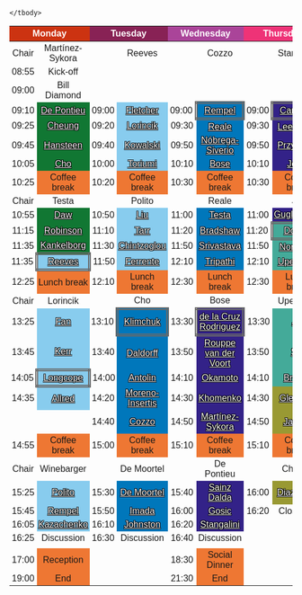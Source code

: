 
<style type="text/css">
    .tg {font-family:Tahoma, sans-serif;border-collapse:collapse;border-spacing:0;}
    .tg td{border-style:none;padding:3px 3px;text-align:center;vertical-align:middle}
    .tg .tg-one{background-color:#332288;text-align:center;vertical-align:middle}
    .tg .tg-two{background-color:#0077BB;text-align:center;vertical-align:middle}
    .tg .tg-three{background-color:#88CCEE;text-align:center;vertical-align:middle}
    .tg .tg-four{background-color:#44AA99;text-align:center;vertical-align:middle}
    .tg .tg-five{background-color:#117733;text-align:center;vertical-align:middle}
    .tg .tg-six{background-color:#999933;text-align:center;vertical-align:middle}
    .tg .tg-seven{background-color:#DDCC77;text-align:center;vertical-align:middle}
    .tg .tg-eight{background-color:#EE7733;text-align:center;vertical-align:middle}
    .tg .tg-nine{border-style: double; border-width: thick;border-color: dimgrey;}
    .tg .tg-extra{border-color:#000000;font-weight:bold;text-align:center;vertical-align:middle}
    .md-typeset a{color: white}
    .tg a {
    color: white;
    text-shadow:
        -1px -1px 0 black,
        1px -1px 0 black,
        -1px 1px 0 black,
        1px 1px 0 black;
    }
</style>
<table class="tg">
    <thead>
        <tr>
            <th class="tg-extra" colspan="2" style="color:white;background-color:#CC3311">Monday</th>
            <th class="tg-extra" colspan="2" style="color:white;background-color:#882255">Tuesday</th>
            <th class="tg-extra" colspan="2" style="color:white;background-color:#AA4499">Wednesday</th>
            <th class="tg-extra" colspan="2" style="color:white;background-color:#EE3377">Thursday</th>
            <th class="tg-extra">Session Type</th>
        </tr>
    </thead>
    <tbody>

<tr>
    <td class="tg">Chair</td>
    <td class="tg-zero">Martínez-Sykora</td>
    <td class="tg"></td>
    <td class="tg-zero">Reeves</td>
    <td class="tg"></td>
    <td class="tg-zero">Cozzo</td>
    <td class="tg"></td>
    <td class="tg-zero">Stangalini</td>
    <td class="tg" rowspan="29" style="vertical-align:top">
<table class="tg">
    <tbody>
        <tr><td class="tg-five" style="color:white;">MUSE</td></tr>
        <tr><td class="tg-five" style="color:white;">Monday 9:10 </td></tr>
        <tr><td class="tg-three" style="color:white;">Flares &amp; Eruptions</td></tr>
        <tr><td class="tg-three" style="color:white;">Monday 11:45 <br> Tuesday 09:00</td></tr>
        <tr><td class="tg-two" style="color:white;">Corona</td></tr>
        <tr><td class="tg-two" style="color:white;">Tuesday 11:50 <br> Wednesday 09:00</td></tr>
        <tr><td class="tg-one" style="color:white;">Chromosphere</td></tr>
        <tr><td class="tg-one" style="color:white;">Wednesday 11:50 <br> Thursday 09:00</td></tr>
        <tr><td class="tg-four" style="color:white;">Global Connections</td></tr>
        <tr><td class="tg-four" style="color:white;">Thursday 11:20</td></tr>
        <tr><td class="tg-six" style="color:white;">Future Capabilities</td></tr>
        <tr><td class="tg-six" style="color:white;">Thursday 14:30</td></tr>
    </tbody>
</table>
</td>
</tr>


<tr>
    <td class="tg">08:55</td>
    <td class="tg-zero">Kick-off</td>
    <td class="tg"></td>
    <td class="tg-zero"></td>
    <td class="tg"></td>
    <td class="tg-zero"></td>
    <td class="tg"></td>
    <td class="tg-zero"></td>

</tr>


<tr>
    <td class="tg">09:00</td>
    <td class="tg-zero">Bill Diamond</td>
    <td class="tg"></td>
    <td class="tg-zero"></td>
    <td class="tg"></td>
    <td class="tg-zero"></td>
    <td class="tg"></td>
    <td class="tg-zero"></td>

</tr>


<tr>
    <td class="tg">09:10</td>
    <td class="tg-five"><a href="https://lm-sal.github.io/iris_muse_team_meeting/abstracts/#De%20Pontieu">De Pontieu</a></td>
    <td class="tg">09:00</td>
    <td class="tg-three"><a href="https://lm-sal.github.io/iris_muse_team_meeting/abstracts/#Fletcher">Fletcher</a></td>
    <td class="tg">09:00</td>
    <td class="tg-two tg-nine"><a href="https://lm-sal.github.io/iris_muse_team_meeting/abstracts/#Rempel">Rempel</a></td>
    <td class="tg">09:00</td>
    <td class="tg-one tg-nine"><a href="https://lm-sal.github.io/iris_muse_team_meeting/abstracts/#Carlsson">Carlsson</a></td>

</tr>


<tr>
    <td class="tg">09:25</td>
    <td class="tg-five"><a href="https://lm-sal.github.io/iris_muse_team_meeting/abstracts/#Cheung">Cheung</a></td>
    <td class="tg">09:20</td>
    <td class="tg-three"><a href="https://lm-sal.github.io/iris_muse_team_meeting/abstracts/#Lorincik">Lorincik</a></td>
    <td class="tg">09:30</td>
    <td class="tg-two"><a href="https://lm-sal.github.io/iris_muse_team_meeting/abstracts/#Reale">Reale</a></td>
    <td class="tg">09:30</td>
    <td class="tg-one"><a href="https://lm-sal.github.io/iris_muse_team_meeting/abstracts/#Leenaarts">Leenaarts</a></td>

</tr>


<tr>
    <td class="tg">09:45</td>
    <td class="tg-five"><a href="https://lm-sal.github.io/iris_muse_team_meeting/abstracts/#Hansteen">Hansteen</a></td>
    <td class="tg">09:40</td>
    <td class="tg-three"><a href="https://lm-sal.github.io/iris_muse_team_meeting/abstracts/#Kowalski">Kowalski</a></td>
    <td class="tg">09:50</td>
    <td class="tg-two"><a href="https://lm-sal.github.io/iris_muse_team_meeting/abstracts/#N%C3%B3brega-Siverio">Nóbrega-Siverio</a></td>
    <td class="tg">09:50</td>
    <td class="tg-one"><a href="https://lm-sal.github.io/iris_muse_team_meeting/abstracts/#Przybylski">Przybylski</a></td>

</tr>


<tr>
    <td class="tg">10:05</td>
    <td class="tg-five"><a href="https://lm-sal.github.io/iris_muse_team_meeting/abstracts/#Cho">Cho</a></td>
    <td class="tg">10:00</td>
    <td class="tg-three"><a href="https://lm-sal.github.io/iris_muse_team_meeting/abstracts/#Toriumi">Toriumi</a></td>
    <td class="tg">10:10</td>
    <td class="tg-two"><a href="https://lm-sal.github.io/iris_muse_team_meeting/abstracts/#Bose">Bose</a></td>
    <td class="tg">10:10</td>
    <td class="tg-one"><a href="https://lm-sal.github.io/iris_muse_team_meeting/abstracts/#Joshi">Joshi</a></td>

</tr>


<tr>
    <td class="tg">10:25</td>
    <td class="tg-eight">Coffee break</td>
    <td class="tg">10:20</td>
    <td class="tg-eight">Coffee break</td>
    <td class="tg">10:30</td>
    <td class="tg-eight">Coffee break</td>
    <td class="tg">10:30</td>
    <td class="tg-eight">Coffee break</td>

</tr>


<tr>
    <td class="tg">Chair</td>
    <td class="tg-zero">Testa</td>
    <td class="tg"></td>
    <td class="tg-zero">Polito</td>
    <td class="tg"></td>
    <td class="tg-zero">Reale</td>
    <td class="tg"></td>
    <td class="tg-zero">Jin</td>

</tr>


<tr>
    <td class="tg">10:55</td>
    <td class="tg-five"><a href="https://lm-sal.github.io/iris_muse_team_meeting/abstracts/#Daw">Daw</a></td>
    <td class="tg">10:50</td>
    <td class="tg-three"><a href="https://lm-sal.github.io/iris_muse_team_meeting/abstracts/#Liu">Liu</a></td>
    <td class="tg">11:00</td>
    <td class="tg-two"><a href="https://lm-sal.github.io/iris_muse_team_meeting/abstracts/#Testa">Testa</a></td>
    <td class="tg">11:00</td>
    <td class="tg-one"><a href="https://lm-sal.github.io/iris_muse_team_meeting/abstracts/#Guglielmino">Guglielmino</a></td>

</tr>


<tr>
    <td class="tg">11:15</td>
    <td class="tg-five"><a href="https://lm-sal.github.io/iris_muse_team_meeting/abstracts/#Robinson">Robinson</a></td>
    <td class="tg">11:10</td>
    <td class="tg-three"><a href="https://lm-sal.github.io/iris_muse_team_meeting/abstracts/#Tarr">Tarr</a></td>
    <td class="tg">11:20</td>
    <td class="tg-two"><a href="https://lm-sal.github.io/iris_muse_team_meeting/abstracts/#Bradshaw">Bradshaw</a></td>
    <td class="tg">11:20</td>
    <td class="tg-four tg-nine"><a href="https://lm-sal.github.io/iris_muse_team_meeting/abstracts/#Downs">Downs</a></td>

</tr>


<tr>
    <td class="tg">11:35</td>
    <td class="tg-five"><a href="https://lm-sal.github.io/iris_muse_team_meeting/abstracts/#Kankelborg">Kankelborg</a></td>
    <td class="tg">11:30</td>
    <td class="tg-three"><a href="https://lm-sal.github.io/iris_muse_team_meeting/abstracts/#Chintzoglou">Chintzoglou</a></td>
    <td class="tg">11:50</td>
    <td class="tg-two"><a href="https://lm-sal.github.io/iris_muse_team_meeting/abstracts/#Srivastava">Srivastava</a></td>
    <td class="tg">11:50</td>
    <td class="tg-four"><a href="https://lm-sal.github.io/iris_muse_team_meeting/abstracts/#Nordlund">Nordlund</a></td>

</tr>


<tr>
    <td class="tg">11:35</td>
    <td class="tg-three tg-nine"><a href="https://lm-sal.github.io/iris_muse_team_meeting/abstracts/#Reeves">Reeves</a></td>
    <td class="tg">11:50</td>
    <td class="tg-three"><a href="https://lm-sal.github.io/iris_muse_team_meeting/abstracts/#Ferrente">Ferrente</a></td>
    <td class="tg">12:10</td>
    <td class="tg-two"><a href="https://lm-sal.github.io/iris_muse_team_meeting/abstracts/#Tripathi">Tripathi</a></td>
    <td class="tg">12:10</td>
    <td class="tg-four"><a href="https://lm-sal.github.io/iris_muse_team_meeting/abstracts/#Upendran">Upendran</a></td>

</tr>


<tr>
    <td class="tg">12:25</td>
    <td class="tg-eight">Lunch break</td>
    <td class="tg">12:10</td>
    <td class="tg-eight">Lunch break</td>
    <td class="tg">12:30</td>
    <td class="tg-eight">Lunch break</td>
    <td class="tg">12:30</td>
    <td class="tg-eight">Lunch break</td>

</tr>


<tr>
    <td class="tg">Chair</td>
    <td class="tg-zero">Lorincik</td>
    <td class="tg"></td>
    <td class="tg-zero">Cho</td>
    <td class="tg"></td>
    <td class="tg-zero">Bose</td>
    <td class="tg"></td>
    <td class="tg-zero">Upendran</td>

</tr>


<tr>
    <td class="tg">13:25</td>
    <td class="tg-three"><a href="https://lm-sal.github.io/iris_muse_team_meeting/abstracts/#Fan">Fan</a></td>
    <td class="tg">13:10</td>
    <td class="tg-two tg-nine"><a href="https://lm-sal.github.io/iris_muse_team_meeting/abstracts/#Klimchuk">Klimchuk</a></td>
    <td class="tg">13:30</td>
    <td class="tg-one tg-nine"><a href="https://lm-sal.github.io/iris_muse_team_meeting/abstracts/#de%20la%20Cruz%20Rodriguez">de la Cruz Rodriguez</a></td>
    <td class="tg">13:30</td>
    <td class="tg-four"><a href="https://lm-sal.github.io/iris_muse_team_meeting/abstracts/#Jin">Jin</a></td>

</tr>


<tr>
    <td class="tg">13:45</td>
    <td class="tg-three"><a href="https://lm-sal.github.io/iris_muse_team_meeting/abstracts/#Kerr">Kerr</a></td>
    <td class="tg">13:40</td>
    <td class="tg-two"><a href="https://lm-sal.github.io/iris_muse_team_meeting/abstracts/#Daldorff">Daldorff</a></td>
    <td class="tg">13:50</td>
    <td class="tg-one"><a href="https://lm-sal.github.io/iris_muse_team_meeting/abstracts/#Rouppe%20van%20der%20Voort">Rouppe van der Voort</a></td>
    <td class="tg">13:50</td>
    <td class="tg-four"><a href="https://lm-sal.github.io/iris_muse_team_meeting/abstracts/#Shi">Shi</a></td>

</tr>


<tr>
    <td class="tg">14:05</td>
    <td class="tg-three tg-nine"><a href="https://lm-sal.github.io/iris_muse_team_meeting/abstracts/#Longcope">Longcope</a></td>
    <td class="tg">14:00</td>
    <td class="tg-two"><a href="https://lm-sal.github.io/iris_muse_team_meeting/abstracts/#Antolin">Antolin</a></td>
    <td class="tg">14:10</td>
    <td class="tg-one"><a href="https://lm-sal.github.io/iris_muse_team_meeting/abstracts/#Okamoto">Okamoto</a></td>
    <td class="tg">14:10</td>
    <td class="tg-four"><a href="https://lm-sal.github.io/iris_muse_team_meeting/abstracts/#Brooks">Brooks</a></td>

</tr>


<tr>
    <td class="tg">14:35</td>
    <td class="tg-three"><a href="https://lm-sal.github.io/iris_muse_team_meeting/abstracts/#Allred">Allred</a></td>
    <td class="tg">14:20</td>
    <td class="tg-two"><a href="https://lm-sal.github.io/iris_muse_team_meeting/abstracts/#Moreno-Insertis">Moreno-Insertis</a></td>
    <td class="tg">14:30</td>
    <td class="tg-one"><a href="https://lm-sal.github.io/iris_muse_team_meeting/abstracts/#Khomenko">Khomenko</a></td>
    <td class="tg">14:30</td>
    <td class="tg-six"><a href="https://lm-sal.github.io/iris_muse_team_meeting/abstracts/#Glesener">Glesener</a></td>

</tr>


<tr>
    <td class="tg"></td>
    <td class="tg-zero"></td>
    <td class="tg">14:40</td>
    <td class="tg-two"><a href="https://lm-sal.github.io/iris_muse_team_meeting/abstracts/#Cozzo">Cozzo</a></td>
    <td class="tg">14:50</td>
    <td class="tg-one"><a href="https://lm-sal.github.io/iris_muse_team_meeting/abstracts/#Mart%C3%ADnez-Sykora">Martínez-Sykora</a></td>
    <td class="tg">14:50</td>
    <td class="tg-six"><a href="https://lm-sal.github.io/iris_muse_team_meeting/abstracts/#Jaeggli">Jaeggli</a></td>

</tr>


<tr>
    <td class="tg">14:55</td>
    <td class="tg-eight">Coffee break</td>
    <td class="tg">15:00</td>
    <td class="tg-eight">Coffee break</td>
    <td class="tg">15:10</td>
    <td class="tg-eight">Coffee break</td>
    <td class="tg">15:10</td>
    <td class="tg-eight">Coffee break</td>

</tr>


<tr>
    <td class="tg">Chair</td>
    <td class="tg-zero">Winebarger</td>
    <td class="tg"></td>
    <td class="tg-zero">De Moortel</td>
    <td class="tg"></td>
    <td class="tg-zero">De Pontieu</td>
    <td class="tg"></td>
    <td class="tg-zero">Cheung</td>

</tr>


<tr>
    <td class="tg">15:25</td>
    <td class="tg-three"><a href="https://lm-sal.github.io/iris_muse_team_meeting/abstracts/#Polito">Polito</a></td>
    <td class="tg">15:30</td>
    <td class="tg-two"><a href="https://lm-sal.github.io/iris_muse_team_meeting/abstracts/#De%20Moortel">De Moortel</a></td>
    <td class="tg">15:40</td>
    <td class="tg-one"><a href="https://lm-sal.github.io/iris_muse_team_meeting/abstracts/#Sainz%20Dalda">Sainz Dalda</a></td>
    <td class="tg">16:00</td>
    <td class="tg-six"><a href="https://lm-sal.github.io/iris_muse_team_meeting/abstracts/#Diaz%20Baso">Diaz Baso</a></td>

</tr>


<tr>
    <td class="tg">15:45</td>
    <td class="tg-three"><a href="https://lm-sal.github.io/iris_muse_team_meeting/abstracts/#Rempel">Rempel</a></td>
    <td class="tg">15:50</td>
    <td class="tg-two"><a href="https://lm-sal.github.io/iris_muse_team_meeting/abstracts/#Imada">Imada</a></td>
    <td class="tg">16:00</td>
    <td class="tg-one"><a href="https://lm-sal.github.io/iris_muse_team_meeting/abstracts/#Gosic">Gosic</a></td>
    <td class="tg">16:20</td>
    <td class="tg-zero">Close out</td>

</tr>


<tr>
    <td class="tg">16:05</td>
    <td class="tg-three"><a href="https://lm-sal.github.io/iris_muse_team_meeting/abstracts/#Kazachenko">Kazachenko</a></td>
    <td class="tg">16:10</td>
    <td class="tg-two"><a href="https://lm-sal.github.io/iris_muse_team_meeting/abstracts/#Johnston">Johnston</a></td>
    <td class="tg">16:20</td>
    <td class="tg-one"><a href="https://lm-sal.github.io/iris_muse_team_meeting/abstracts/#Stangalini">Stangalini</a></td>
    <td class="tg"></td>
    <td class="tg-zero"></td>

</tr>


<tr>
    <td class="tg">16:25</td>
    <td class="tg-zero">Discussion</td>
    <td class="tg">16:30</td>
    <td class="tg-zero">Discussion</td>
    <td class="tg">16:40</td>
    <td class="tg-zero">Discussion</td>
    <td class="tg"></td>
    <td class="tg-zero"></td>

</tr>


<tr>
    <td class="tg"></td>
    <td class="tg-zero"></td>
    <td class="tg"></td>
    <td class="tg-zero"></td>
    <td class="tg"></td>
    <td class="tg-zero"></td>
    <td class="tg"></td>
    <td class="tg-zero"></td>

</tr>


<tr>
    <td class="tg">17:00</td>
    <td class="tg-eight">Reception</td>
    <td class="tg"></td>
    <td class="tg-zero"></td>
    <td class="tg">18:30</td>
    <td class="tg-eight">Social Dinner</td>
    <td class="tg"></td>
    <td class="tg-zero"></td>

</tr>


<tr>
    <td class="tg">19:00</td>
    <td class="tg-eight">End</td>
    <td class="tg"></td>
    <td class="tg-zero"></td>
    <td class="tg">21:30</td>
    <td class="tg-eight">End</td>
    <td class="tg"></td>
    <td class="tg-zero"></td>

</tr>

    </tbody>
</table>
